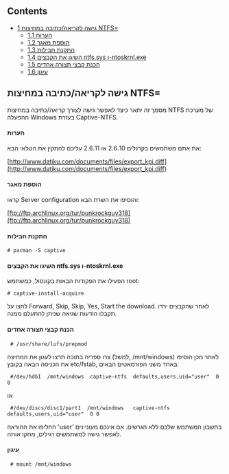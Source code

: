 ## Contents

*   [1 גישה לקריאה/כתיבה במחיצות NTFS=](#.D7.92.D7.99.D7.A9.D7.94_.D7.9C.D7.A7.D7.A8.D7.99.D7.90.D7.94.2F.D7.9B.D7.AA.D7.99.D7.91.D7.94_.D7.91.D7.9E.D7.97.D7.99.D7.A6.D7.95.D7.AA_NTFS.3D)
    *   [1.1 הערות](#.D7.94.D7.A2.D7.A8.D7.95.D7.AA)
    *   [1.2 הוספת מאגר](#.D7.94.D7.95.D7.A1.D7.A4.D7.AA_.D7.9E.D7.90.D7.92.D7.A8)
    *   [1.3 התקנת חבילות](#.D7.94.D7.AA.D7.A7.D7.A0.D7.AA_.D7.97.D7.91.D7.99.D7.9C.D7.95.D7.AA)
    *   [1.4 השיגו את הקבצים ntfs.sys ו-ntoskrnl.exe](#.D7.94.D7.A9.D7.99.D7.92.D7.95_.D7.90.D7.AA_.D7.94.D7.A7.D7.91.D7.A6.D7.99.D7.9D_ntfs.sys_.D7.95-ntoskrnl.exe)
    *   [1.5 הכנת קבצי תצורה אחדים](#.D7.94.D7.9B.D7.A0.D7.AA_.D7.A7.D7.91.D7.A6.D7.99_.D7.AA.D7.A6.D7.95.D7.A8.D7.94_.D7.90.D7.97.D7.93.D7.99.D7.9D)
    *   [1.6 עיגון](#.D7.A2.D7.99.D7.92.D7.95.D7.9F)

## גישה לקריאה/כתיבה במחיצות NTFS=

מסמך זה יתאר כיצד לאפשר גישה לצורך קריאה/כתיבה במחיצות NTFS של מערכת ההפעלה Windows בעזרת Captive-NTFS.

#### הערות

את אתם משתמשים בקרנלים 2.6.10 או 2.6.11 עליכם להתקין את הטלאי הבא:

[http://www.datiku.com/documents/files/export_kpi.diff](http://www.datiku.com/documents/files/export_kpi.diff)

#### הוספת מאגר

קראו Server configuration והוסיפו את השרת הבא:

[ftp://ftp.archlinux.org/tur/punkrockguy318](ftp://ftp.archlinux.org/tur/punkrockguy318)

#### התקנת חבילות

```
# pacman -S captive

```

#### השיגו את הקבצים ntfs.sys ו-ntoskrnl.exe

הפעילו את הפקודות הבאות בקונסול, כמשתמש root:

```
# captive-install-acquire

```

לחצו על Forward, Skip, Skip, Yes, Start the download. לאחר שהקבצים ירדו תקבלו הודעות שגיאה שניתן להתעלם ממנה.

#### הכנת קבצי תצורה אחדים

```
 # /usr/share/lufs/prepmod

```

צרו ספריה בתוכה תרצו לעגון את המחיצה (למשל, /mnt/windows) לאחר מכן הוסיפו את הכניסה הבאה בקובץ etc/fstab, באחד משני הפורמאטים הבאים:

```
 #/dev/hdb1  /mnt/windows  captive-ntfs  defaults,users,uid="user"  0 0

```

או

```
 #/dev/discs/disc1/part1  /mnt/windows   captive-ntfs  defaults,users,uid="user"  0 0

```

החליפו את ההוראה 'user' בחשבון המשתמש שלכם ללא הגרשים. אם אינכם מעוניינים לאפשר גישה למשתמשים רגילים, מחקו אותה.

#### עיגון

```
 # mount /mnt/windows

```